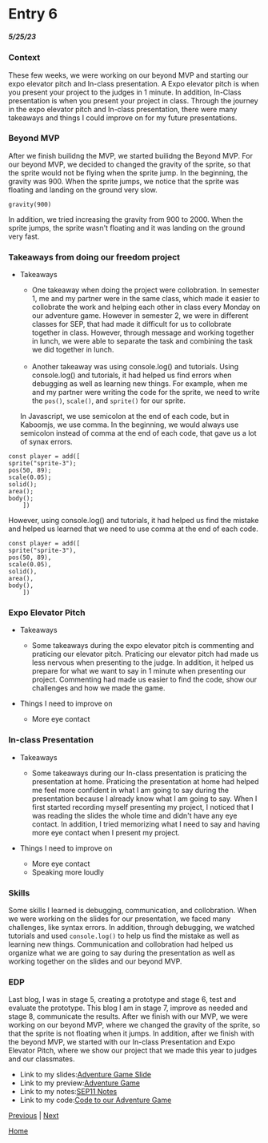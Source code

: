 # Entry 6
##### 5/25/23

### Context 
These few weeks, we were working on our beyond MVP and starting our expo elevator pitch and In-class presentation. A Expo elevator pitch is when you present your project to the judges in 1 minute. In addition, In-Class presentation is when you present your project in class. Through the journey in the expo elevator pitch and In-class presentation, there were many takeaways and things I could improve on for my future presentations. 

### Beyond MVP 
After we finish builidng the MVP, we started builidng the Beyond MVP. For our beyond MVP, we decided to changed the gravity of the sprite, so that the sprite would not be flying when the sprite jump. 
In the beginning, the gravity was 900. When the sprite jumps, we notice that the sprite was floating and landing on the ground very slow. 
```JS
gravity(900)
```
In addition, we tried increasing the gravity from 900 to 2000. When the sprite jumps, the sprite wasn't floating and it was landing on the ground very fast. 

### Takeaways from doing our freedom project
* Takeaways
    * One takeaway when doing the project were collobration. In semester 1, me and my partner were in the same class, which made it easier to collobrate the work and helping each other in class every Monday on our adventure game. However in semester 2, we were in different classes for SEP, that had made it difficult for us to collobrate together in class. However, through message and working together in lunch, we were able to separate the task and combining the task we did together in lunch. 
<br></br>
    * Another takeaway was using console.log() and tutorials. Using console.log() and tutorials, it had helped us find errors when debugging as well as learning new things. For example, when me and my partner were writing the code for the sprite, we need to write the `pos()`, `scale()`, and `sprite()` for our sprite. 
    
    In Javascript, we use semicolon at the end of each code, but in Kaboomjs, we use comma. In the beginning, we would always use semicolon instead of comma at the end of each code, that gave us a lot of synax errors.
```JS
const player = add([
sprite("sprite-3");
pos(50, 89);
scale(0.05); 
solid();
area();
body();
    ])
```
However, using console.log() and tutorials, it had helped us find the mistake and helped us learned that we need to use comma at the end of each code. 
```JS
const player = add([
sprite("sprite-3"),
pos(50, 89),
scale(0.05), 
solid(),
area(),
body(),
    ])
```

### Expo Elevator Pitch 
* Takeaways 
    * Some takeaways during the expo elevator pitch is commenting and praticing our elevator pitch. Praticing our elevator pitch had made us less nervous when presenting to the judge. In addition, it helped us prepare for what we want to say in 1 minute when presenting our project. Commenting had made us easier to find the code, show our challenges and how we made the game.

* Things I need to improve on  
    * More eye contact 

### In-class Presentation 
* Takeaways 
    * Some takeaways during our In-class presentation is praticing the presentation at home. Praticing the presentation at home had helped me feel more confident in what I am going to say during the presentation because I already know what I am going to say. When I first started recording myself presenting my project, I noticed that I was reading the slides the whole time and didn't have any eye contact. In addition, I tried memorizing what I need to say and having more eye contact when I present my project. 

* Things I need to improve on  
    * More eye contact 
    * Speaking more loudly 

### Skills 
Some skills I learned is debugging, communication, and collobration. When we were working on the slides for our presentation, we faced many challenges, like syntax errors. In addition, through debugging, we watched tutorials and used `console.log()` to help us find the mistake as well as learning new things. Communication and collobration had helped us organize what we are going to say during the presentation as well as working together on the slides and our beyond MVP. 

### EDP
Last blog, I was in stage 5, creating a prototype and stage 6, test and evaluate the prototype. This blog I am in stage 7, improve as needed and stage 8, communicate the results. After we finish with our MVP, we were working on our beyond MVP, where we changed the gravity of the sprite, so that the sprite is not floating when it jumps. In addition, after we finish with the beyond MVP, we started with our In-class Presentation and Expo Elevator Pitch, where we show our project that we made this year to judges and our classmates. 


* Link to my slides:[Adventure Game Slide](https://docs.google.com/presentation/d/1qWAJZ0HSZEKE1pYdl3ibgjXLEhHsqzs6QJ_AO9F9LzM/edit#slide=id.g2447a0d25f7_0_0)
* Link to my preview:[Adventure Game](https://freedom-project-adventure.jessicay1464.repl.co)
* Link to my notes:[SEP11 Notes](https://docs.google.com/document/d/1CNYqtxI3Ot2uIPcAjtbdncPbkdFkxk2H_YLST97zMvI/edit) 
* Link to my code:[Code to our Adventure Game](https://replit.com/@jessicay1464/Freedom-Project-Adventure) 


[Previous](entry05.md) | [Next](entry07.md)

[Home](../README.md)